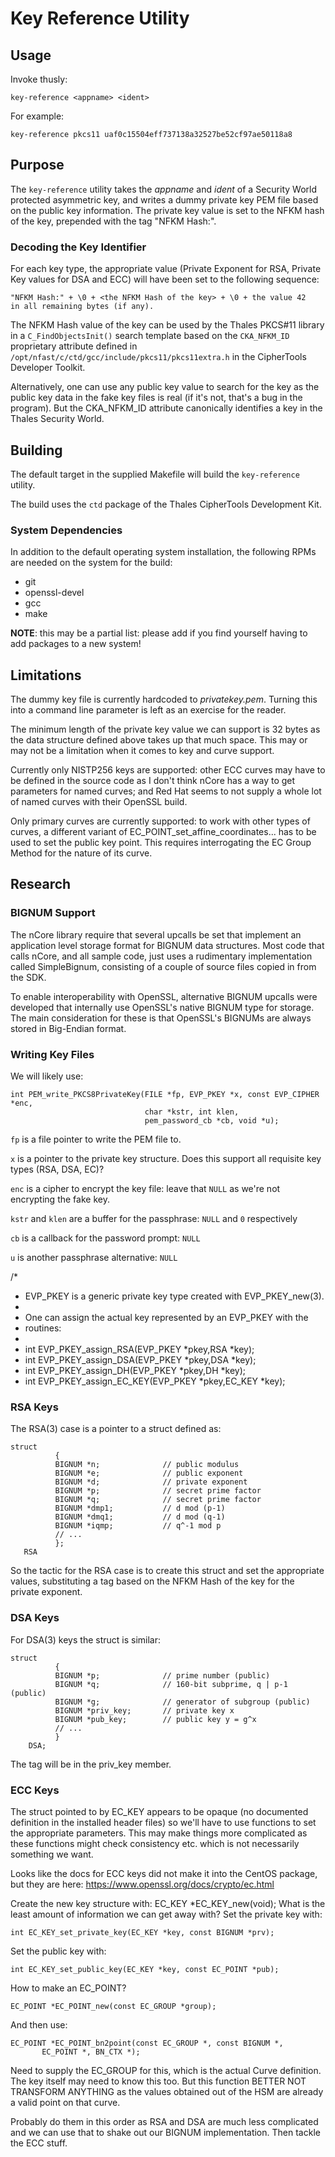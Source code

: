 Key Reference Utility
=====================

Usage
-----

Invoke thusly:

    key-reference <appname> <ident>

For example:

    key-reference pkcs11 uaf0c15504eff737138a32527be52cf97ae50118a8

Purpose
-------

The `key-reference` utility takes the _appname_ and _ident_ of a
Security World protected asymmetric key, and writes a dummy private
key PEM file based on the public key information.  The private key
value is set to the NFKM hash of the key, prepended with the tag "NFKM
Hash:".

### Decoding the Key Identifier

For each key type, the appropriate value (Private Exponent for RSA,
Private Key values for DSA and ECC) will have been set to the
following sequence:

    "NFKM Hash:" + \0 + <the NFKM Hash of the key> + \0 + the value 42
    in all remaining bytes (if any).

The NFKM Hash value of the key can be used by the Thales PKCS#11
library in a `C_FindObjectsInit()` search template based on the
`CKA_NFKM_ID` proprietary attribute defined in
`/opt/nfast/c/ctd/gcc/include/pkcs11/pkcs11extra.h` in the CipherTools
Developer Toolkit.

Alternatively, one can use any public key value to search for the key
as the public key data in the fake key files is real (if it's not,
that's a bug in the program).  But the CKA_NFKM_ID attribute
canonically identifies a key in the Thales Security World.

Building
--------

The default target in the supplied Makefile will build the
`key-reference` utility.

The build uses the `ctd` package of the Thales CipherTools Development
Kit.  

### System Dependencies

In addition to the default operating system installation, the
following RPMs are needed on the system for the build:

* git
* openssl-devel
* gcc
* make

__NOTE__: this may be a partial list: please add if you find yourself
having to add packages to a new system!

Limitations
-----------

The dummy key file is currently hardcoded to _privatekey.pem_.
Turning this into a command line parameter is left as an exercise for
the reader.

The minimum length of the private key value we can support is 32 bytes
as the data structure defined above takes up that much space.  This
may or may not be a limitation when it comes to key and curve support.

Currently only NISTP256 keys are supported: other ECC curves may have
to be defined in the source code as I don't think nCore has a way to
get parameters for named curves; and Red Hat seems to not supply a
whole lot of named curves with their OpenSSL build.

Only primary curves are currently supported: to work with other types
of curves, a different variant of
EC_POINT_set_affine_coordinates... has to be used to set the public
key point.  This requires interrogating the EC Group Method for the
nature of its curve.  

Research
--------

### BIGNUM Support

The nCore library require that several upcalls be set that implement
an application level storage format for BIGNUM data structures.  Most
code that calls nCore, and all sample code, just uses a rudimentary
implementation called SimpleBignum, consisting of a couple of source
files copied in from the SDK.

To enable interoperability with OpenSSL, alternative BIGNUM upcalls
were developed that internally use OpenSSL's native BIGNUM type for
storage.  The main consideration for these is that OpenSSL's BIGNUMs
are always stored in Big-Endian format.

### Writing Key Files

We will likely use:
 
    int PEM_write_PKCS8PrivateKey(FILE *fp, EVP_PKEY *x, const EVP_CIPHER *enc,
                                  char *kstr, int klen,
                                  pem_password_cb *cb, void *u);
   
`fp` is a file pointer to write the PEM file to.

`x` is a pointer to the private key structure.  Does this support all 
requisite key types (RSA, DSA, EC)?

`enc` is a cipher to encrypt the key file: leave that `NULL` as we're
not encrypting the fake key. 

`kstr` and `klen` are a buffer for the passphrase: `NULL` and `0`
respectively

`cb` is a callback for the password prompt: `NULL`

`u` is another passphrase alternative: `NULL`

  /* 
   * EVP_PKEY is a generic private key type created with EVP_PKEY_new(3).  
   * 
   * One can assign the actual key represented by an EVP_PKEY with the
   * routines: 
   * 
   * int EVP_PKEY_assign_RSA(EVP_PKEY *pkey,RSA *key);
   * int EVP_PKEY_assign_DSA(EVP_PKEY *pkey,DSA *key);
   * int EVP_PKEY_assign_DH(EVP_PKEY *pkey,DH *key);
   * int EVP_PKEY_assign_EC_KEY(EVP_PKEY *pkey,EC_KEY *key);

### RSA Keys

The RSA(3) case is a pointer to a struct defined as: 
 
    struct
              {
              BIGNUM *n;              // public modulus
              BIGNUM *e;              // public exponent
              BIGNUM *d;              // private exponent
              BIGNUM *p;              // secret prime factor
              BIGNUM *q;              // secret prime factor
              BIGNUM *dmp1;           // d mod (p-1)
              BIGNUM *dmq1;           // d mod (q-1)
              BIGNUM *iqmp;           // q^-1 mod p
              // ...
              };
       RSA
 
So the tactic for the RSA case is to create this struct and set
the appropriate values, substituting a tag based on the NFKM Hash
of the key for the private exponent.

### DSA Keys

For DSA(3) keys the struct is similar: 

    struct
              {
              BIGNUM *p;              // prime number (public)
              BIGNUM *q;              // 160-bit subprime, q | p-1 (public)
              BIGNUM *g;              // generator of subgroup (public)
              BIGNUM *priv_key;       // private key x
              BIGNUM *pub_key;        // public key y = g^x
              // ...
              }
        DSA;

The tag will be in the priv_key member.

### ECC Keys

The struct pointed to by EC_KEY appears to be opaque (no
documented definition in the installed header files) so we'll
have to use functions to set the appropriate parameters.  This
may make things more complicated as these functions might check
consistency etc. which is not necessarily something we want.

Looks like the docs for ECC keys did not make it into the CentOS
package, but they are here: 
https://www.openssl.org/docs/crypto/ec.html

Create the new key structure with: EC_KEY *EC_KEY_new(void);
What is the least amount of information we can get away with?
Set the private key with: 

    int EC_KEY_set_private_key(EC_KEY *key, const BIGNUM *prv);

Set the public key with:

    int EC_KEY_set_public_key(EC_KEY *key, const EC_POINT *pub);

How to make an EC_POINT? 

    EC_POINT *EC_POINT_new(const EC_GROUP *group);

And then use:

    EC_POINT *EC_POINT_bn2point(const EC_GROUP *, const BIGNUM *,
           EC_POINT *, BN_CTX *);
 
Need to supply the EC_GROUP for this, which is the actual Curve
definition.  The key itself may need to know this too.  But this
function BETTER NOT TRANSFORM ANYTHING as the values obtained out
of the HSM are already a valid point on that curve.  
 
Probably do them in this order as RSA and DSA are much less
complicated and we can use that to shake out our BIGNUM
implementation.  Then tackle the ECC stuff.
